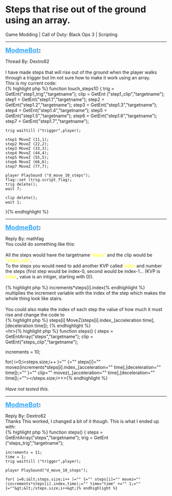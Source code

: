 # Steps that rise out of the ground using an array.
Game Modding | Call of Duty: Black Ops 3 | Scripting

---
<strong style="font-size: 1.4em;"><span style="text-decoration: underline;text-decoration-color: #34a7f9;"><span style="color:#34a7f9;">ModmeBot</span></span>:</strong>

<p>Thread By: Dextro62<br /> <br />I have made steps that will rise out of the ground when the player walks through a trigger but Im not sure how to make it work using an array.<br />This is my current code:<br />{% highlight php %}
function touch_steps1()
{
	trig = GetEnt("step1_trig","targetname");
	clip = GetEnt ("step1_clip","targetname");
	step1 = GetEnt("step1.1","targetname");
	step2 = GetEnt("step1.2","targetname");
	step3 = GetEnt("step1.3","targetname");
	step4 = GetEnt("step1.4","targetname");
	step5 = GetEnt("step1.5","targetname");
	step6 = GetEnt("step1.6","targetname");
	step7 = GetEnt("step1.7","targetname");

	trig waittill ("trigger",player);

	step1 MoveZ (11,1);
	step2 MoveZ (22,2);
	step3 MoveZ (33,3);
	step4 MoveZ (44,4);
	step5 MoveZ (55,5);
	step6 MoveZ (66,6);
	step7 MoveZ (77,7);

	player PlaySound ("d_move_10_steps");
	flag::set (trig.script_flag);
	trig delete();
	wait 7;
	
	clip delete();
	wait 1;
}{% endhighlight %}
</p>

---
<strong style="font-size: 1.4em;"><span style="text-decoration: underline;text-decoration-color: #34a7f9;"><span style="color:#34a7f9;">ModmeBot</span></span>:</strong>

<p>Reply By: mathfag<br />You could do something like this:<br /> <br />All the steps would have the targetname<span style="color:#ffff00;">&quot;steps&quot;</span> and the clip would be <span style="color:#ffff00;">&quot;steps_clip&quot;</span>.<br />To the steps you would need to add another KVP called <span style="color:#ffff00;">index </span>and number the steps (first step would be index-0, second would be index-1... (KVP is <span style="color:#ffff00;">index</span>, value is an intiger, starting with 0)).<br /> <br />{% highlight php %}
increments*steps[i].index{% endhighlight %}
 <br />multiplies the increment variable with the index of the step which makes the whole thing look like stairs.<br /> <br />You could also make the index of each step the value of how much it must rise and change the code to<br />{% highlight php %}
steps[i] MoveZ(steps[i].index,,[acceleration time],[deceleration time]);
{% endhighlight %}
 <br />&lt;hr&gt;{% highlight php %}
function steps()
{
steps = GetEntArray("steps","targetname");
clip = GetEnt("steps_clip","targetname");

increments = 10;

for( i=0;i&lt;steps.size;i++ )="" {="" steps[i]="" movez(increments*steps[i].index,,[acceleration="" time],[deceleration="" time]);="" }="" clip="" movez(,,[acceleration="" time],[deceleration="" time]);=""&gt;&lt;/steps.size;i++&gt;{% endhighlight %}
 <br /> <br />*Have not tested this.*</p>

---
<strong style="font-size: 1.4em;"><span style="text-decoration: underline;text-decoration-color: #34a7f9;"><span style="color:#34a7f9;">ModmeBot</span></span>:</strong>

<p>Reply By: Dextro62<br />Thanks This worked, I changed a bit of it though. This is what I ended up with:<br />{% highlight php %}
function steps()
{
	steps = GetEntArray("steps","targetname");
	trig = GetEnt ("steps_trig","targetname"); 

	increments = 11;
	time = 1;
	trig waittill ("trigger",player);

	player PlaySound("d_move_10_steps");

	for( i=0;i&lt;steps.size;i++ )="" {="" steps[i]="" movez="" (increments*steps[i].index,time);="" time="time" +="" 1;="" }=""&gt;&lt;/steps.size;i++&gt;{% endhighlight %}
</p>
